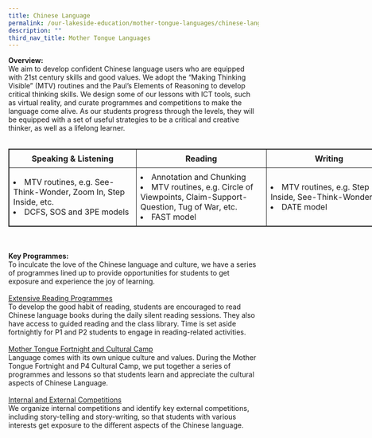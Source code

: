 ```yaml
---
title: Chinese Language
permalink: /our-lakeside-education/mother-tongue-languages/chinese-language/
description: ""
third_nav_title: Mother Tongue Languages
---
```

<b>Overview:</b>
<br>
We aim to develop confident Chinese language users who are equipped with 21st century skills and good values. We adopt the “Making Thinking Visible” (MTV) routines and the Paul’s Elements of Reasoning to develop critical thinking skills. We design some of our lessons with ICT tools, such as virtual reality, and curate programmes and competitions to make the language come alive. As our students progress through the levels, they will be equipped with a set of useful strategies to be a critical and creative thinker, as well as a lifelong learner.
<br><br>
<table style="border: 1px solid rgb(42, 42, 42); width: 773px;"><tr>
<td width="386" style="padding: 8px; text-align: center; vertical-align: middle; border: 1px solid rgb(42, 42, 42);"><b>Speaking & Listening</b></td>
<td width="386" style="padding: 8px; text-align: center; vertical-align: middle; border: 1px solid rgb(42, 42, 42);"><b>Reading</b></td>
<td width="386" style="padding: 8px; text-align: center; vertical-align: middle; border: 1px solid rgb(42, 42, 42);"><b>Writing</b></td>
</tr>
<tr>
<td width="386" style="padding: 8px; vertical-align: middle; border: 1px solid rgb(42, 42, 42);"><li>MTV routines, e.g. See-Think-Wonder, Zoom In, Step Inside, etc.</li><li>DCFS, SOS and 3PE models</li></td>
<td width="386" style="padding: 8px; vertical-align: middle; border: 1px solid rgb(42, 42, 42);"><li>Annotation and Chunking</li>
<li>MTV routines, e.g. Circle of Viewpoints, Claim-Support-Question, Tug of War, etc.</li><li>FAST model</li></td>
<td width="386" style="padding: 8px; vertical-align: middle; border: 1px solid rgb(42, 42, 42);"><li>MTV routines, e.g.  Step Inside, See-Think-Wonder</li><li>DATE model</li></td>
</tr>
</table

<br><br>
<b>Key Programmes:</b><br>
To inculcate the love of the Chinese language and culture, we have a series of programmes lined up to provide opportunities for students to get exposure and experience the joy of learning. 
<br><br>
<u>Extensive Reading Programmes</u><br>
To develop the good habit of reading, students are encouraged to read Chinese language books during the daily silent reading sessions. They also have access to guided reading and the class library. Time is set aside fortnightly for P1 and P2 students to engage in reading-related activities. 
<br><br>
<u>Mother Tongue Fortnight and Cultural Camp</u><br>
Language comes with its own unique culture and values. During the Mother Tongue Fortnight and P4 Cultural Camp, we put together a series of programmes and lessons so that students learn and appreciate the cultural aspects of Chinese Language.
<br><br>
<u>Internal and External Competitions</u><br>
We organize internal competitions and identify key external competitions, including story-telling and story-writing, so that students with various interests get exposure to the different aspects of the Chinese language.